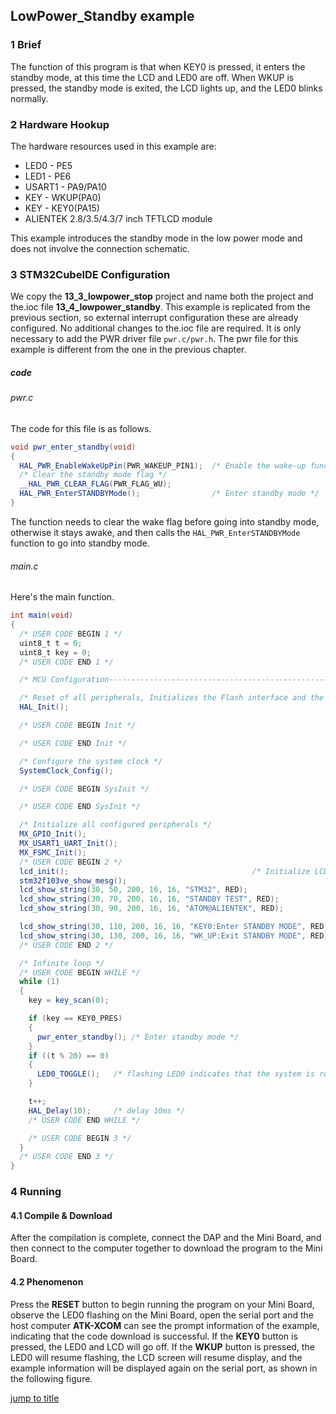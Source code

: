 ## LowPower_Standby example<a name="brief"></a>

### 1 Brief
The function of this program is that when KEY0 is pressed, it enters the standby mode, at this time the LCD and LED0 are off. When WKUP is pressed, the standby mode is exited, the LCD lights up, and the LED0 blinks normally.
### 2 Hardware Hookup
The hardware resources used in this example are:
+ LED0 - PE5
+ LED1 - PE6
+ USART1 - PA9/PA10
+ KEY - WKUP(PA0)
+ KEY - KEY0(PA15) 
+ ALIENTEK  2.8/3.5/4.3/7 inch TFTLCD module

This example introduces the standby mode in the low power mode and does not involve the connection schematic.

### 3 STM32CubeIDE Configuration

We copy the **13_3_lowpower_stop** project and name both the project and the.ioc file **13_4_lowpower_standby**. 
This example is replicated from the previous section, so external interrupt configuration these are already configured. No additional changes to the.ioc file are required. It is only necessary to add the PWR driver file ``pwr.c/pwr.h``. The pwr file for this example is different from the one in the previous chapter.

##### code
###### pwr.c
The code for this file is as follows.
```c#
void pwr_enter_standby(void)
{
  HAL_PWR_EnableWakeUpPin(PWR_WAKEUP_PIN1);  /* Enable the wake-up function of the WK_UP pin */
  /* Clear the standby mode flag */
  __HAL_PWR_CLEAR_FLAG(PWR_FLAG_WU);
  HAL_PWR_EnterSTANDBYMode();                /* Enter standby mode */
}
```
The function needs to clear the wake flag before going into standby mode, otherwise it stays awake, and then calls the ``HAL_PWR_EnterSTANDBYMode`` function to go into standby mode.

###### main.c
Here's the main function.
```c#
int main(void)
{
  /* USER CODE BEGIN 1 */
  uint8_t t = 0;
  uint8_t key = 0;
  /* USER CODE END 1 */

  /* MCU Configuration--------------------------------------------------------*/

  /* Reset of all peripherals, Initializes the Flash interface and the Systick. */
  HAL_Init();

  /* USER CODE BEGIN Init */

  /* USER CODE END Init */

  /* Configure the system clock */
  SystemClock_Config();

  /* USER CODE BEGIN SysInit */

  /* USER CODE END SysInit */

  /* Initialize all configured peripherals */
  MX_GPIO_Init();
  MX_USART1_UART_Init();
  MX_FSMC_Init();
  /* USER CODE BEGIN 2 */
  lcd_init();                                         /* Initialize LCD */
  stm32f103ve_show_mesg();
  lcd_show_string(30, 50, 200, 16, 16, "STM32", RED);
  lcd_show_string(30, 70, 200, 16, 16, "STANDBY TEST", RED);
  lcd_show_string(30, 90, 200, 16, 16, "ATOM@ALIENTEK", RED);

  lcd_show_string(30, 110, 200, 16, 16, "KEY0:Enter STANDBY MODE", RED);
  lcd_show_string(30, 130, 200, 16, 16, "WK_UP:Exit STANDBY MODE", RED);
  /* USER CODE END 2 */

  /* Infinite loop */
  /* USER CODE BEGIN WHILE */
  while (1)
  {
    key = key_scan(0);

    if (key == KEY0_PRES)
    {
      pwr_enter_standby(); /* Enter standby mode */
    }
    if ((t % 20) == 0)
    {
      LED0_TOGGLE();   /* flashing LED0 indicates that the system is running */
    }

    t++;
    HAL_Delay(10);     /* delay 10ms */
    /* USER CODE END WHILE */

    /* USER CODE BEGIN 3 */
  }
  /* USER CODE END 3 */
}
```

### 4 Running
#### 4.1 Compile & Download
After the compilation is complete, connect the DAP and the Mini Board, and then connect to the computer together to download the program to the Mini Board.
#### 4.2 Phenomenon
Press the **RESET** button to begin running the program on your Mini Board, observe the LED0 flashing on the Mini Board, open the serial port and the host computer **ATK-XCOM** can see the prompt information of the example, indicating that the code download is successful. If the **KEY0** button is pressed, the LED0 and LCD will go off. If the **WKUP** button is pressed, the LED0 will resume flashing, the LCD screen will resume display, and the example information will be displayed again on the serial port, as shown in the following figure.


[jump to title](#brief)